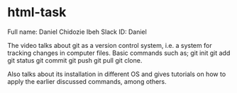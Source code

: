 # html-task

Full name: Daniel Chidozie Ibeh
Slack ID: Daniel

The video talks about git as a version control system, i.e. a system for tracking changes in computer files. Basic commands such as;
git init
git add <files>
git status
git commit
git push
git pull
git clone.

Also talks about its installation in different OS and gives tutorials on how to apply the earlier discussed commands, among others.
